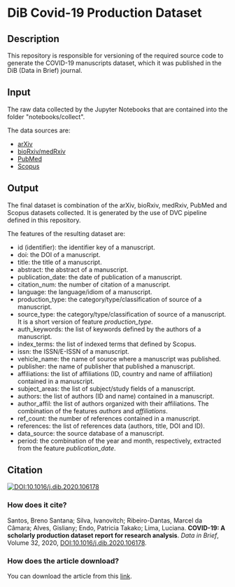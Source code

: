 # DiB Covid-19 Production Dataset

## Description

This repository is responsible for versioning of the required source code to generate the COVID-19 manuscripts dataset, which it was published in the DiB (Data in Brief) journal.

## Input

The raw data collected by the Jupyter Notebooks that are contained into the folder "notebooks/collect".

The data sources are:
- [arXiv](https://arxiv.org/covid19search)
- [bioRxiv/medRxiv](https://connect.biorxiv.org/relate/content/181)
- [PubMed](https://pubmed.ncbi.nlm.nih.gov)
- [Scopus](https://www.scopus.com/)

## Output

The final dataset is combination of the arXiv, bioRxiv, medRxiv, PubMed and Scopus datasets collected. It is generated by the use of DVC pipeline defined in this repository.

The features of the resulting dataset are:
* id (identifier): the identifier key of a manuscript.
* doi: the DOI of a manuscript.
* title: the title of a manuscript.
* abstract: the abstract of a manuscript.
* publication_date: the date of publication of a manuscript.
* citation_num: the number of citation of a manuscript.
* language: the language/idiom of a manuscript.
* production_type: the category/type/classification of source of a manuscript.
* source_type: the category/type/classification of source of a manuscript. It is a short version of feature *production_type*.
* auth_keywords: the list of keywords defined by the authors of a manuscript.
* index_terms: the list of indexed terms that defined by Scopus.
* issn: the ISSN/E-ISSN of a manuscript.
* vehicle_name: the name of source where a manuscript was published.
* publisher: the name of publisher that published a manuscript.
* affiliations: the list of affiliations (ID, country and name of affiliation) contained in a manuscript.
* subject_areas: the list of subject/study fields of a manuscript.
* authors: the list of authors (ID and name) contained in a manuscript.
* author_affil: the list of authors organized with their affiliations. The combination of the features *authors* and *affiliations*.
* ref_count: the number of references contained in a manuscript.
* references: the list of references data (authors, title, DOI and ID).
* data_source: the source database of a manuscript.
* period: the combination of the year and month, respectively, extracted from the feature *publication_date*.

## Citation

[![DOI:10.1016/j.dib.2020.106178](https://zenodo.org/badge/DOI/10.1016/j.dib.2020.106178.svg)](https://doi.org/10.1016/j.dib.2020.106178)

### How does it cite?

Santos, Breno Santana; Silva, Ivanovitch; Ribeiro-Dantas, Marcel da Câmara; Alves, Gisliany; Endo, Patricia Takako; Lima, Luciana. **COVID-19: A scholarly production dataset report for research analysis**. *Data in Brief*, Volume 32, 2020, [DOI:10.1016/j.dib.2020.106178](https://doi.org/10.1016/j.dib.2020.106178).

### How does the article download?

You can download the article from this [link](https://www.sciencedirect.com/science/article/pii/S2352340920310726).